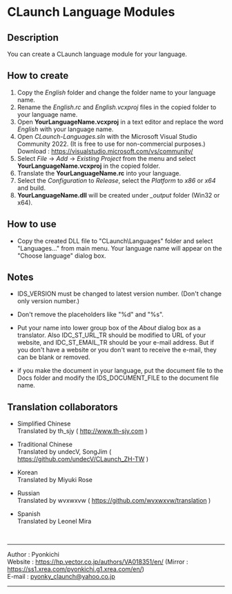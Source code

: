 # CLaunch Language Modules

## Description

You can create a CLaunch language module for your language.

## How to create

1. Copy the *English* folder and change the folder name to your language name.
2. Rename the *English.rc* and *English.vcxproj* files in the copied folder to your language name.
3. Open **YourLanguageName.vcxproj** in a text editor and replace the word *English* with your language name.
4. Open *CLaunch-Languages.sln* with the Microsoft Visual Studio Community 2022. (It is free to use for non-commercial purposes.)  
Download : https://visualstudio.microsoft.com/vs/community/ 
5. Select *File* -> *Add* -> *Existing Project* from the menu and select **YourLanguageName.vcxproj** in the copied folder.
6. Translate the **YourLanguageName.rc** into your language.
7. Select the *Configuration* to *Release*, select the *Platform* to *x86* or *x64* and build.
8. **YourLanguageName.dll** will be created under *_output* folder (Win32 or x64).

## How to use

- Copy the created DLL file to "CLaunch\Languages" folder and select "Languages..." from main menu. Your language name will appear on the "Choose language" dialog box.

## Notes

- IDS_VERSION must be changed to latest version number. (Don't change only version number.)

- Don't remove the placeholders like "%d" and "%s".

- Put your name into lower group box of the *About* dialog box as a translator.
Also IDC_ST_URL_TR should be modified to URL of your website, and IDC_ST_EMAIL_TR should be your e-mail address. But if you don't have a website or you don't want to receive the e-mail, they can be blank or removed.

- if you make the document in your language, put the document file to the Docs folder and modify the IDS_DOCUMENT_FILE to the document file name.

## Translation collaborators

- Simplified Chinese  
Translated by th_sjy	( http://www.th-sjy.com )

- Traditional Chinese  
Translated by undecV, SongJim	( https://github.com/undecV/CLaunch_ZH-TW )

- Korean  
Translated by Miyuki Rose

- Russian  
Translated by wvxwxvw	( https://github.com/wvxwxvw/translation )

- Spanish  
Translated by Leonel Mira

<br/>

------------------------------------------------------------

Author : Pyonkichi  
Website : https://hp.vector.co.jp/authors/VA018351/en/ (Mirror : https://ss1.xrea.com/pyonkichi.g1.xrea.com/en/)  
E-mail : pyonky_claunch@yahoo.co.jp

------------------------------------------------------------
